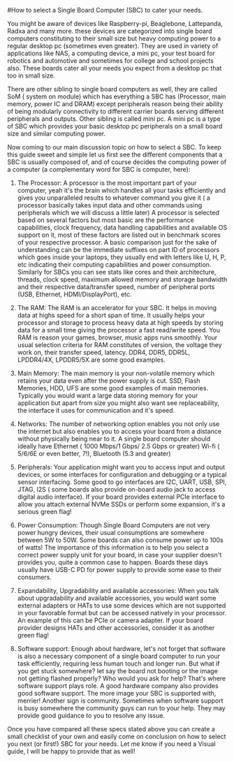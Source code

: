 \#How to select a Single Board Computer (SBC) to cater your needs.



You might be aware of devices like Raspberry-pi, Beaglebone, Lattepanda, Radxa and many more. these devices are categorized into single board computers constituting to their small size but heavy computing power to a regular desktop pc (sometimes even greater). They are used in variety of applications like NAS, a computing device, a mini pc, your test board for robotics and automotive and sometimes for college and school projects also. These boards cater all your needs you expect from a desktop pc that too in small size.

There are other sibling to single board computers as well, they are called SoM ( system on module) which has everything a SBC has (Processor, main memory, power IC and DRAM) except peripherals reason being their ability of being modularly connectivity to different carrier boards serving different peripherals and outputs. Other sibling is called mini pc. A mini pc is a type of SBC which provides your basic desktop pc peripherals on a small board size and similar computing power.

Now coming to our main discussion topic on how to select a SBC. To keep this guide sweet and simple let us first see the different components that a SBC is usually composed of, and of course decides the computing power of a computer (a complementary word for SBC is computer, here):



1. The Processor: A processor is the most important part of your computer, yeah it's the brain which handles all your tasks efficiently and gives you unparalleled results to whatever command you give it ( a processor basically takes input data and other commands using peripherals which we will discuss a little later) A processor is selected based on several factors but most basic are the performance capabilities, clock frequency, data handling capabilities and available OS support on it, most of these factors are listed out in benchmark scores of your respective processor. A basic comparison just for the sake of understanding can be the immediate suffixes on part ID of processors which goes inside your laptops, they usually end with letters like U, H, P, etc indicating their computing capabilities and power consumption. Similarly for SBCs you can see stats like cores and their architecture, threads, clock speed, maximum allowed memory and storage bandwidth and their respective data/transfer speed, number of peripheral ports (USB, Ethernet, HDMI/DisplayPort), etc.
   
2. The RAM: The RAM is an accelerator for your SBC. It helps in moving data at highs speed for a short span of time. It usually helps your processor and storage to process heavy data at high speeds by storing data for a small time giving the processor a fast read/write speed. You RAM is reason your games, browser, music apps runs smoothly. Your usual selection criteria for RAM constitutes of version, the voltage they work on, their transfer speed, latency. DDR4, DDR5, DDR5L, LPDDR4/4X, LPDDR5/5X are some good examples.
   
3. Main Memory: The main memory is your non-volatile memory which retains your data even after the power supply is cut. SSD, Flash Memories, HDD, UFS are some good examples of main memories. Typically you would want a large data storing memory for your application but apart from size you might also want see replaceability, the interface it uses for communication and it's speed.
   
4. Networks: The number of networking option enables you not only use the internet but also enables you to access your board from a distance without physically being near to it. A single board computer should ideally have Ethernet ( 1000 Mbps/1 Gbps/ 2.5 Gbps or greater) Wi-fi ( 5/6/6E or even better, 7!), Bluetooth (5.3 and greater)
   
5. Peripherals: Your application might want you to access input and output devices, or some interfaces for configuration and debugging or a typical sensor interfacing. Some good to go interfaces are I2C, UART, USB, SPI, JTAG, I2S ( some boards also provide on-board audio jack to access digital audio interface). If your board provides external PCIe interface to allow you attach external NVMe SSDs or perform some expansion, it's a serious green flag!
   
6. Power Consumption: Though Single Board Computers are not very power hungry devices, their usual consumptions are somewhere between 5W to 50W. Some boards can also consume power up to 100s of watts! The importance of this information is to help you select a correct power supply unit for your board, in case your supplier doesn't provides you, quite a common case to happen. Boards these days usually have USB-C PD for power supply to provide some ease to their consumers.
   
7. Expandability, Upgradability and available accessories: When you talk about upgradability and available accessories, you would want some external adapters or HATs to use some devices which are not supported in your favorable format but can be accessed natively in your processor. An example of this can be PCIe or camera adapter. If your board provider designs HATs and other accessories, consider it as another green flag!  
   
8. Software support: Enough about hardware, let's not forget that software is also a necessary component of a single board computer to run your task efficiently, requiring less human touch and longer run. But what if you get stuck somewhere? let say the board not booting or the image not getting flashed properly? Who would you ask for help? That's where software support plays role. A good hardware company also provides good software support. The more image your SBC is supported with, merrier! Another sign is community. Sometimes when software support is busy somewhere the community guys can run to your help. They may provide good guidance to you to resolve any issue.  
   

Once you have compared all these specs stated above you can create a small checklist of your own and easily come on conclusion on how to select you next (or first!) SBC for your needs. Let me know if you need a Visual guide, I will be happy to provide that as well!

